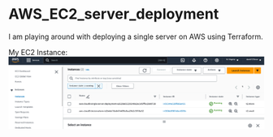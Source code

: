 # AWS_EC2_server_deployment

I am playing around with deploying a single server on AWS using Terraform.    

My EC2 Instance:
![EC2 Instance](https://github.com/david125tran/AWS_EC2_server_deployment/blob/main/images/EC2.png)  
